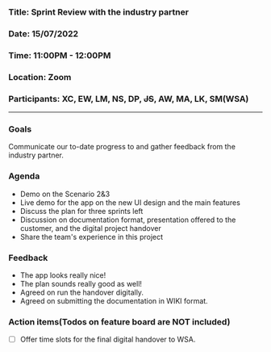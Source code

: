 ### Title: Sprint Review with the industry partner
### Date: 15/07/2022  
### Time: 11:00PM - 12:00PM  
### Location: Zoom
### Participants: XC, EW, LM, NS, DP, ~~JS~~, AW, MA, LK, SM(WSA)

---
### Goals
Communicate our to-date progress to and gather feedback from the industry partner. 

### Agenda
- Demo on the Scenario 2&3
- Live demo for the app on the new UI design and the main features 
- Discuss the plan for three sprints left
- Discussion on documentation format, presentation offered to the customer, and the digital project handover
- Share the team's experience in this project

### Feedback
- The app looks really nice!
- The plan sounds really good as well!
- Agreed on run the handover digitally.
- Agreed on submitting the documentation in WIKI format.

### Action items(Todos on feature board are NOT included)
- [ ] Offer time slots for the final digital handover to WSA.
